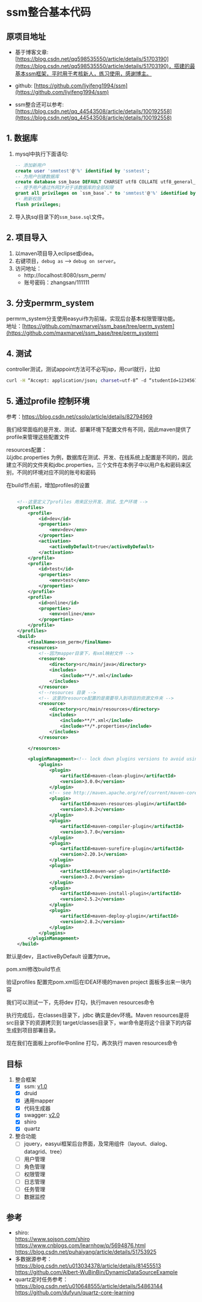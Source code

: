 # ssm整合基本代码
## 原项目地址	
- 基于博客文章:[https://blog.csdn.net/qq598535550/article/details/51703190](https://blog.csdn.net/qq598535550/article/details/51703190)，搭建的最基本ssm框架，平时用于考核新人，练习使用，感谢博主。		
- github:	[https://github.com/liyifeng1994/ssm](https://github.com/liyifeng1994/ssm)	

-  ssm整合还可以参考:[https://blog.csdn.net/qq_44543508/article/details/100192558](https://blog.csdn.net/qq_44543508/article/details/100192558)	
## 1. 数据库
1. mysql中执行下面语句:	
	```sql
	-- 添加新用户
	create user 'smmtest'@'%' identified by 'ssmtest';
	-- 为用户创建数据库
	create database ssm_base DEFAULT CHARSET utf8 COLLATE utf8_general_ci;
	-- 授予用户通过外网IP对于该数据库的全部权限
	grant all privileges on `ssm_base`.* to 'smmtest'@'%' identified by 'smmtest';
	-- 刷新权限
	flush privileges;
	```		
2. 导入执sql目录下的`ssm_base.sql`文件。

## 2. 项目导入
1. 以maven项目导入eclipse或idea。
2. 右键项目，`debug as` --> `debug on server`。
3. 访问地址：		
	- http://localhost:8080/ssm_perm/	
	- 账号密码：zhangsan/111111
	
## 3. 分支permrm_system
permrm_system分支使用easyui作为前端，实现后台基本权限管理功能。	
地址：[https://github.com/maxmarvel/ssm_base/tree/perm_system](https://github.com/maxmarvel/ssm_base/tree/perm_system)	

## 4. 测试
controller测试，测试appoint方法可不必写jsp，用curl就行，比如		
```sh
curl -H “Accept: application/json; charset=utf-8” -d “studentId=1234567890” localhost:8080/ssm_perm/book/1003/appoint
```

## 5. 通过profile 控制环境	
参考：https://blog.csdn.net/csolo/article/details/82794969

我们经常面临的是开发、测试、部署环境下配置文件有不同，因此maven提供了profile来管理这些配置文件

resources配置：    
以jdbc.properties 为例，数据库在测试、开发、在线系统上配置是不同的，因此建立不同的文件夹和jdbc.properties，三个文件在本例子中以用户名和密码来区别，不同的环境对应不同的账号和密码

在build节点前，增加profiles的设置     
```xml

    <!--这里定义了profiles 用来区分开发、测试、生产环境 -->
    <profiles>
        <profile>
            <id>dev</id>
            <properties>
                <env>dev</env>
            </properties>
            <activation>
                <activeByDefault>true</activeByDefault>
            </activation>
        </profile>
        <profile>
            <id>test</id>
            <properties>
                <env>test</env>
            </properties>
        </profile>
        <profile>
            <id>online</id>
            <properties>
                <env>online</env>
            </properties>
        </profile>
    </profiles>
    <build>
        <finalName>ssm_perm</finalName>
        <resources>
            <!--因为mapper目录下，有xml映射文件 -->
            <resource>
                <directory>src/main/java</directory>
                <includes>
                    <include>**/*.xml</include>
                </includes>
            </resource>
            <!--resources 目录 -->
            <!-- 这里的resource配置的是需要导入到项目的资源文件夹 -->
            <resource>
                <directory>src/main/resources</directory>
                <includes>
                    <include>**/*.xml</include>
                    <include>**/*.properties</include>
                </includes>
            </resource>

        </resources>

        <pluginManagement><!-- lock down plugins versions to avoid using Maven defaults (may be moved to parent pom) -->
            <plugins>
                <plugin>
                    <artifactId>maven-clean-plugin</artifactId>
                    <version>3.0.0</version>
                </plugin>
                <!-- see http://maven.apache.org/ref/current/maven-core/default-bindings.html#Plugin_bindings_for_war_packaging -->
                <plugin>
                    <artifactId>maven-resources-plugin</artifactId>
                    <version>3.0.2</version>
                </plugin>
                <plugin>
                    <artifactId>maven-compiler-plugin</artifactId>
                    <version>3.7.0</version>
                </plugin>
                <plugin>
                    <artifactId>maven-surefire-plugin</artifactId>
                    <version>2.20.1</version>
                </plugin>
                <plugin>
                    <artifactId>maven-war-plugin</artifactId>
                    <version>3.2.0</version>
                </plugin>
                <plugin>
                    <artifactId>maven-install-plugin</artifactId>
                    <version>2.5.2</version>
                </plugin>
                <plugin>
                    <artifactId>maven-deploy-plugin</artifactId>
                    <version>2.8.2</version>
                </plugin>
            </plugins>
        </pluginManagement>
    </build>
```	    

默认是dev，且activeByDefault 设置为true。    

pom.xml修改build节点

验证profiles
配置完pom.xml后在IDEA环境的maven project 面板多出来一块内容

我们可以测试一下，先将dev 打勾，执行maven resources命令

执行完成后，在classes目录下，jdbc 确实是dev环境。Maven resources是将src目录下的资源拷贝到 target/classes目录下，war命令是将这个目录下的内容生成到项目部署目录。

现在我们在面板上profile中online 打勾，再次执行 maven resources命令

## 目标
1. 整合框架
	- [x] ssm: [v1.0](https://github.com/maxmarvel/ssm_base/archive/v1.0.zip)
	- [x] druid
	- [x] 通用mapper 
	- [x] 代码生成器 
	- [x] swagger: [v2.0](https://github.com/maxmarvel/ssm_base/archive/v2.0.zip)
	- [x] shiro 
	- [x] quartz  
2. 整合功能
	- [ ] jquery，easyui框架后台界面，及常用组件（layout、dialog、datagrid、tree）
	- [ ] 用户管理
	- [ ] 角色管理
	- [ ] 权限管理
	- [ ] 日志管理
	- [ ] 任务管理
	- [ ] 数据监控
## 参考
- shiro:    
    https://www.sojson.com/shiro	
    https://www.cnblogs.com/learnhow/p/5694876.html		
    https://blog.csdn.net/puhaiyang/article/details/51753925	
- 多数据源参考：   
    https://blog.csdn.net/u013034378/article/details/81455513   
    https://github.com/Albert-WuBinBin/DynamicDataSourceExample
- quartz定时任务参考：    
    https://blog.csdn.net/u010648555/article/details/54863144       
    https://github.com/dufyun/quartz-core-learning

